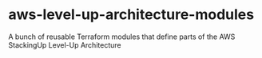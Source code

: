 # aws-level-up-architecture-modules
A bunch of reusable Terraform modules that define parts of the AWS StackingUp Level-Up Architecture
